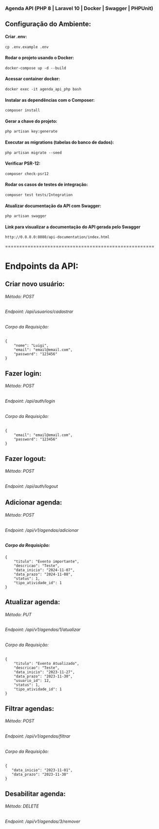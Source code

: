 
###  Agenda API (PHP 8 | Laravel 10 | Docker | Swagger | PHPUnit)

## Configuração do Ambiente:

#### Criar .env:
```cp .env.example .env```

#### Rodar o projeto usando o Docker:
```docker-compose up -d --build```

#### Acessar container docker:
```docker exec -it agenda_api_php bash```

#### Instalar as dependências com o Composer:
```composer install```

#### Gerar a chave do projeto:
```php artisan key:generate```

#### Executar as migrations (tabelas do banco de dados):
```php artisan migrate --seed```

#### Verificar PSR-12:
```composer check-psr12```

#### Rodar os casos de testes de integração:
```composer test tests/Integration```

#### Atualizar documentação da API com Swagger:
```php artisan swagger```

#### Link para visualizar a documentação do API gerada pelo Swagger
```http://0.0.0.0:8080/api-documentation/index.html```

=====================================================

# Endpoints da API:

##  Criar novo usuário:
###### Método: POST
###### Endpoint: /api/usuarios/cadastrar
###### Corpo da Requisição:
```
{
    "nome": "Luigi",
    "email": "email@email.com",
    "password": "123456"
}
```

## Fazer login:
###### Método: POST
###### Endpoint: /api/auth/login
###### Corpo da Requisição:
```
{
    "email": "email@email.com",
    "password": "123456"
}
```

## Fazer logout:
###### Método: POST
###### Endpoint: /api/auth/logout

## Adicionar agenda:
###### Método: POST
###### Endpoint: /api/v1/agendas/adicionar
##### Corpo da Requisição:
```
{
    "titulo": "Evento importante",
    "descricao": "Teste",
    "data_inicio": "2024-11-07",
    "data_prazo": "2024-11-08",
    "status": 1,
    "tipo_atividade_id": 1
}
```

## Atualizar agenda:
###### Método: PUT
###### Endpoint: /api/v1/agendas/1/atualizar
###### Corpo da Requisição:
```
{
    "titulo": "Evento Atualizado",
    "descricao": "Teste",
    "data_inicio": "2023-11-27",
    "data_prazo": "2023-11-30",
    "usuario_id": 12,
    "status": 1,
    "tipo_atividade_id": 1
}
```

## Filtrar agendas:
###### Método: POST
###### Endpoint: /api/v1/agendas/filtrar
###### Corpo da Requisição:
```
{
   "data_inicio": "2023-11-01",
   "data_prazo": "2023-11-30"
}
```

## Desabilitar agenda:
###### Método: DELETE
###### Endpoint: /api/v1/agendas/3/remover

